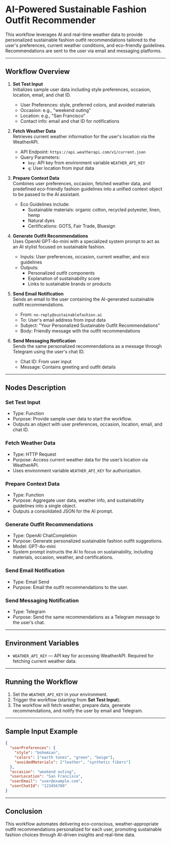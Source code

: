 # AI-Powered Sustainable Fashion Outfit Recommender

This workflow leverages AI and real-time weather data to provide personalized sustainable fashion outfit recommendations tailored to the user's preferences, current weather conditions, and eco-friendly guidelines. Recommendations are sent to the user via email and messaging platforms.

---

## Workflow Overview

1. **Set Test Input**  
   Initializes sample user data including style preferences, occasion, location, email, and chat ID.  
   - User Preferences: style, preferred colors, and avoided materials  
   - Occasion: e.g., "weekend outing"  
   - Location: e.g., "San Francisco"  
   - Contact info: email and chat ID for notifications  

2. **Fetch Weather Data**  
   Retrieves current weather information for the user's location via the WeatherAPI.  
   - API Endpoint: `https://api.weatherapi.com/v1/current.json`  
   - Query Parameters:  
     - `key`: API key from environment variable `WEATHER_API_KEY`  
     - `q`: User location from input data  

3. **Prepare Context Data**  
   Combines user preferences, occasion, fetched weather data, and predefined eco-friendly fashion guidelines into a unified context object to be passed to the AI assistant.  
   - Eco Guidelines include:  
     - Sustainable materials: organic cotton, recycled polyester, linen, hemp  
     - Natural dyes  
     - Certifications: GOTS, Fair Trade, Bluesign  

4. **Generate Outfit Recommendations**  
   Uses OpenAI GPT-4o-mini with a specialized system prompt to act as an AI stylist focused on sustainable fashion.  
   - Inputs: User preferences, occasion, current weather, and eco guidelines  
   - Outputs:  
     - Personalized outfit components  
     - Explanation of sustainability score  
     - Links to sustainable brands or products  

5. **Send Email Notification**  
   Sends an email to the user containing the AI-generated sustainable outfit recommendations.  
   - From: `no-reply@sustainablefashion.ai`  
   - To: User's email address from input data  
   - Subject: "Your Personalized Sustainable Outfit Recommendations"  
   - Body: Friendly message with the outfit recommendations  

6. **Send Messaging Notification**  
   Sends the same personalized recommendations as a message through Telegram using the user's chat ID.  
   - Chat ID: From user input  
   - Message: Contains greeting and outfit details  

---

## Nodes Description

### Set Test Input
- Type: Function  
- Purpose: Provide sample user data to start the workflow.  
- Outputs an object with user preferences, occasion, location, email, and chat ID.

### Fetch Weather Data
- Type: HTTP Request  
- Purpose: Access current weather data for the user’s location via WeatherAPI.  
- Uses environment variable `WEATHER_API_KEY` for authorization.  

### Prepare Context Data
- Type: Function  
- Purpose: Aggregate user data, weather info, and sustainability guidelines into a single object.  
- Outputs a consolidated JSON for the AI prompt.

### Generate Outfit Recommendations
- Type: OpenAI ChatCompletion  
- Purpose: Generate personalized sustainable fashion outfit suggestions.  
- Model: GPT-4o-mini  
- System prompt instructs the AI to focus on sustainability, including materials, occasion, weather, and certifications.

### Send Email Notification
- Type: Email Send  
- Purpose: Email the outfit recommendations to the user.

### Send Messaging Notification
- Type: Telegram  
- Purpose: Send the same recommendations as a Telegram message to the user’s chat.

---

## Environment Variables

- `WEATHER_API_KEY` — API key for accessing WeatherAPI. Required for fetching current weather data.

---

## Running the Workflow

1. Set the `WEATHER_API_KEY` in your environment.
2. Trigger the workflow (starting from **Set Test Input**).
3. The workflow will fetch weather, prepare data, generate recommendations, and notify the user by email and Telegram.

---

## Sample Input Example

```json
{
  "userPreferences": {
    "style": "bohemian",
    "colors": ["earth tones", "green", "beige"],
    "avoidedMaterials": ["leather", "synthetic fibers"]
  },
  "occasion": "weekend outing",
  "userLocation": "San Francisco",
  "userEmail": "user@example.com",
  "userChatId": "123456789"
}
```

---

## Conclusion

This workflow automates delivering eco-conscious, weather-appropriate outfit recommendations personalized for each user, promoting sustainable fashion choices through AI-driven insights and real-time data.